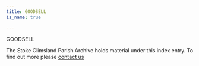 ```yaml
---
title: GOODSELL
is_name: true

---
```


GOODSELL


The Stoke Climsland Parish Archive holds material under this index entry. To find out more please [contact us](/contact/)
